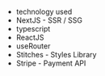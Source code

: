 - technology used 
- NextJS - SSR / SSG
- typescript
- ReactJS 
- useRouter
- Stitches - Styles Library
- Stripe - Payment API 
